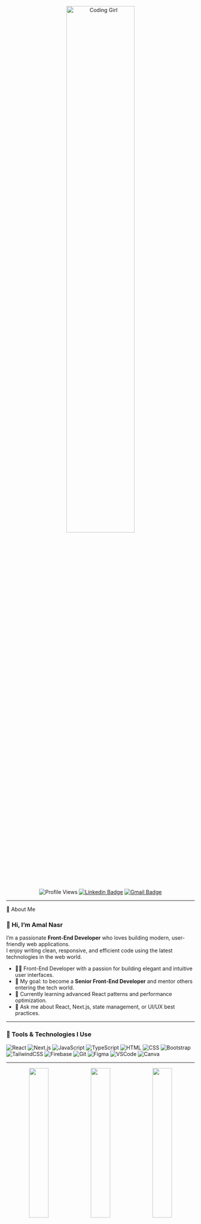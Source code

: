 <div align="center" width="50">

<img src="https://media.giphy.com/media/qgQUggAC3Pfv687qPC/giphy.gif" alt="Coding Girl" width="60%"/> <br>

<div align="center">

![Profile Views](https://komarev.com/ghpvc/?username=AmalNasr&style=flat&color=ff69b4&label=PROFILE+VIEWS)
[![Linkedin Badge](https://img.shields.io/badge/-Amal%20Nasr-blue?style=flat&logo=Linkedin&logoColor=white)](https://www.linkedin.com/in/amalnasr/)
[![Gmail Badge](https://img.shields.io/badge/-amal.nasr.1421@gmail.com-c14438?style=flat&logo=Gmail&logoColor=white)](mailto:amal.nasr.1421@gmail.com)

</div>

</div>

<hr>

💫 About Me

### 👋 Hi, I’m Amal Nasr  
I’m a passionate **Front-End Developer** who loves building modern, user-friendly web applications.  
I enjoy writing clean, responsive, and efficient code using the latest technologies in the web world.  

- 👩‍💻 Front-End Developer with a passion for building elegant and intuitive user interfaces. 
- 🎯 My goal: to become a **Senior Front-End Developer** and mentor others entering the tech world.  
- 🌱 Currently learning advanced React patterns and performance optimization.
- 💬 Ask me about React, Next.js, state management, or UI/UX best practices.

<hr>

### 🚀 Tools & Technologies I Use

![React](https://img.shields.io/badge/React-%2320232a.svg?style=flat&logo=react&logoColor=%2361DAFB)
![Next.js](https://img.shields.io/badge/Next.js-black?style=flat&logo=next.js&logoColor=white)
![JavaScript](https://img.shields.io/badge/JavaScript-F7DF1E?style=flat&logo=javascript&logoColor=black)
![TypeScript](https://img.shields.io/badge/TypeScript-007ACC?style=flat&logo=typescript&logoColor=white)
![HTML](https://img.shields.io/badge/HTML5-E34F26?style=flat&logo=html5&logoColor=white)
![CSS](https://img.shields.io/badge/CSS3-1572B6?style=flat&logo=css3&logoColor=white)
![Bootstrap](https://img.shields.io/badge/Bootstrap-563D7C?style=flat&logo=bootstrap&logoColor=white)
![TailwindCSS](https://img.shields.io/badge/TailwindCSS-38B2AC?style=flat&logo=tailwind-css&logoColor=white)
![Firebase](https://img.shields.io/badge/firebase-ffca28?style=flat&logo=firebase&logoColor=black)
![Git](https://img.shields.io/badge/Git-E44C30?style=flat&logo=git&logoColor=white)
![Figma](https://img.shields.io/badge/Figma-F24E1E?style=flat&logo=figma&logoColor=white)
![VSCode](https://img.shields.io/badge/VS%20Code-0078D4?style=flat&logo=visual-studio-code&logoColor=white)
![Canva](https://img.shields.io/badge/Canva-00C4CC?style=flat&logo=canva&logoColor=white)
<hr>

<div align="center">

  <!-- 🩵 Amal's GitHub Stats -->
  <img src="https://github-readme-stats.vercel.app/api?username=AmalZeinhom&show_icons=true&theme=tokyonight" width="32%">
  <img src="https://github-readme-stats.vercel.app/api/top-langs/?username=AmalZeinhom&layout=compact&theme=tokyonight" width="32%">
  <img src="https://github-readme-streak-stats.herokuapp.com/?user=AmalZeinhom&theme=tokyonight" width="32%">

  <details>
    <summary>📊 More Stats</summary>
    <br>
    <img src="https://github-profile-summary-cards.vercel.app/api/cards/profile-details?username=AmalZeinhom&theme=tokyonight" width="90%">
  </details>

</div>

<br>

<div align="center">
  <img src="https://raw.githubusercontent.com/Tarikul-Islam-Anik/Animated-Fluent-Emojis/master/Emojis/Objects/Laptop.png" width="10%" />
  <img src="https://raw.githubusercontent.com/Tarikul-Islam-Anik/Animated-Fluent-Emojis/master/Emojis/Smilies/Sparkles.png" width="10%" />
  <img src="https://raw.githubusercontent.com/Tarikul-Islam-Anik/Animated-Fluent-Emojis/master/Emojis/Smilies/Smiling%20Face%20with%20Sunglasses.png" width="10%" />
  <br>
  <h4>“Design. Develop. Deliver.”</h4>
</div>
